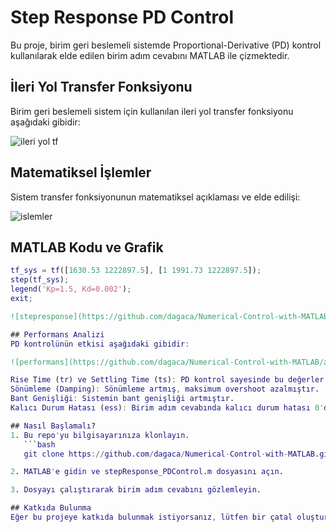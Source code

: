 # Step Response PD Control
Bu proje, birim geri beslemeli sistemde Proportional-Derivative (PD) kontrol kullanılarak elde edilen birim adım cevabını MATLAB ile çizmektedir.

## İleri Yol Transfer Fonksiyonu
Birim geri beslemeli sistem için kullanılan ileri yol transfer fonksiyonu aşağıdaki gibidir:

![ileri yol tf](https://github.com/dagaca/Numerical-Control-with-MATLAB/assets/80363244/a69079c9-6bec-4678-8315-070eb46cf166)

## Matematiksel İşlemler
Sistem transfer fonksiyonunun matematiksel açıklaması ve elde edilişi:

![islemler](https://github.com/dagaca/Numerical-Control-with-MATLAB/assets/80363244/763edae9-98b9-4a8c-a76c-7c352a7afd0d)


## MATLAB Kodu ve Grafik

```matlab
tf_sys = tf([1630.53 1222897.5], [1 1991.73 1222897.5]);
step(tf_sys);
legend('Kp=1.5, Kd=0.002');
exit;

![stepresponse](https://github.com/dagaca/Numerical-Control-with-MATLAB/assets/80363244/f516c2e2-9ab5-4d32-9b30-c11f57d74c20)

## Performans Analizi
PD kontrolünün etkisi aşağıdaki gibidir:

![performans](https://github.com/dagaca/Numerical-Control-with-MATLAB/assets/80363244/6ad3b544-2808-4263-af1b-068a8cd1ad64)

Rise Time (tr) ve Settling Time (ts): PD kontrol sayesinde bu değerler azalmıştır.
Sönümleme (Damping): Sönümleme artmış, maksimum overshoot azalmıştır.
Bant Genişliği: Sistemin bant genişliği artmıştır.
Kalıcı Durum Hatası (ess): Birim adım cevabında kalıcı durum hatası 0'dır.

## Nasıl Başlamalı?
1. Bu repo'yu bilgisayarınıza klonlayın.
   ```bash
   git clone https://github.com/dagaca/Numerical-Control-with-MATLAB.git

2. MATLAB'e gidin ve stepResponse_PDControl.m dosyasını açın.

3. Dosyayı çalıştırarak birim adım cevabını gözlemleyin.

## Katkıda Bulunma
Eğer bu projeye katkıda bulunmak istiyorsanız, lütfen bir çatal oluşturun ve pull taleplerinizi gönderin. Katkılarınız çok değerlidir!
